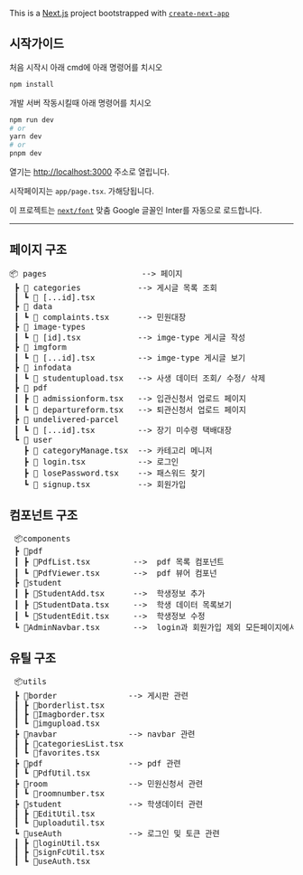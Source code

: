 This is a [Next.js](https://nextjs.org/) project bootstrapped with [`create-next-app`](https://github.com/vercel/next.js/tree/canary/packages/create-next-app)

## 시작가이드

처음 시작시 아래 cmd에 아래 명령어를 치시오
```bash
npm install
```

개발 서버 작동시킬때 아래 명령어를 치시오

```bash
npm run dev
# or
yarn dev
# or
pnpm dev
```

열기는 [http://localhost:3000](http://localhost:3000) 주소로 열립니다.

시작페이지는  `app/page.tsx`. 가해당됩니다.

이 프로젝트는  [`next/font`](https://nextjs.org/docs/basic-features/font-optimization) 맞춤 Google 글꼴인 Inter를 자동으로 로드합니다.
<hr/>

 
## 페이지 구조

<pre>
📦 pages                    --> 페이지
 ┣ 📂 categories            --> 게시글 목록 조회
 ┃ ┗ 📜 [...id].tsx
 ┣ 📂 data
 ┃ ┗ 📜 complaints.tsx      --> 민원대장
 ┣ 📂 image-types
 ┃ ┗ 📜 [id].tsx            --> imge-type 게시글 작성
 ┣ 📂 imgform
 ┃ ┗ 📜 [...id].tsx         --> imge-type 게시글 보기
 ┣ 📂 infodata
 ┃ ┗ 📜 studentupload.tsx   --> 사생 데이터 조회/ 수정/ 삭제
 ┣ 📂 pdf
 ┃ ┣ 📜 admissionform.tsx   --> 입관신청서 업로드 페이지
 ┃ ┗ 📜 departureform.tsx   --> 퇴관신청서 업로드 페이지
 ┣ 📂 undelivered-parcel
 ┃ ┗ 📜 [...id].tsx         --> 장기 미수령 택배대장
 ┗ 📂 user
   ┣ 📜 categoryManage.tsx  --> 카테고리 메니저
   ┣ 📜 login.tsx           --> 로그인
   ┣ 📜 losePassword.tsx    --> 패스워드 찾기
   ┗ 📜 signup.tsx          --> 회원가입
</pre>


## 컴포넌트 구조
<pre>
 📦components
 ┣ 📂pdf
 ┃ ┣ 📜PdfList.tsx         -->  pdf 목록 컴포넌트
 ┃ ┗ 📜PdfViewer.tsx       -->  pdf 뷰어 컴포넌
 ┣ 📂student
 ┃ ┣ 📜StudentAdd.tsx      -->  학생정보 추가
 ┃ ┣ 📜StudentData.tsx     -->  학생 데이터 목록보기
 ┃ ┗ 📜StudentEdit.tsx     -->  학생정보 수정
 ┗ 📜AdminNavbar.tsx       -->  login과 회원가입 제외 모든페이지에서 보여지는 navbar
</pre>


## 유틸 구조
<pre>
 📦utils
 ┣ 📂border               --> 게시판 관련
 ┃ ┣ 📜borderlist.tsx
 ┃ ┣ 📜Imagborder.tsx
 ┃ ┗ 📜imgupload.tsx
 ┣ 📂navbar               --> navbar 관련
 ┃ ┣ 📜categoriesList.tsx
 ┃ ┗ 📜favorites.tsx
 ┣ 📂pdf                  --> pdf 관련
 ┃ ┗ 📜PdfUtil.tsx
 ┣ 📂room                 --> 민원신청서 관련
 ┃ ┗ 📜roomnumber.tsx
 ┣ 📂student              --> 학생데이터 관련
 ┃ ┣ 📜EditUtil.tsx
 ┃ ┗ 📜uploadutil.tsx
 ┗ 📂useAuth              --> 로그인 및 토큰 관련
 ┃ ┣ 📜loginUtil.tsx
 ┃ ┣ 📜signFcUtil.tsx
 ┃ ┗ 📜useAuth.tsx
</pre>


